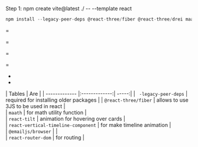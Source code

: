 Step 1:
npm create vite@latest ./ -- --template react

```javascript
npm install --legacy-peer-deps @react-three/fiber @react-three/drei maath react-tilt react-vertical-timeline-component @emailjs/browser framer-motion react-router-dom
```

 = 

 = 

 = 

 = 

 - 



 - 

| Tables        | Are           |
| ------------- |:-------------:| -----:|
| ``` -legacy-peer-deps```     | required for installing older packages  |
| ```@react-three/fiber```      | allows to use 3JS to be used in react      |  
| ```maath``` | for math utility function      |   
| ```react-tilt``` | animation for hovering over cards      |  
| ```react-vertical-timeline-component``` | for make timeline animation       |  
| ```@emailjs/browser``` |      |   
| ```react-router-dom``` | for routing      |  




